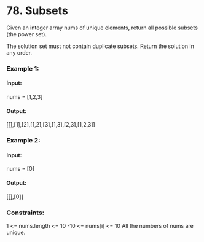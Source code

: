 # 78. Subsets
Given an integer array nums of unique elements, return all possible 
subsets
 (the power set).

The solution set must not contain duplicate subsets. Return the solution in any order.

### Example 1:
#### Input: 
nums = [1,2,3]
#### Output: 
[[],[1],[2],[1,2],[3],[1,3],[2,3],[1,2,3]]

### Example 2:
#### Input: 
nums = [0]
#### Output:
[[],[0]]
 
### Constraints:
1 <= nums.length <= 10
-10 <= nums[i] <= 10
All the numbers of nums are unique.

